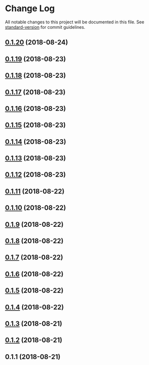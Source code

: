 # Change Log

All notable changes to this project will be documented in this file. See [standard-version](https://github.com/conventional-changelog/standard-version) for commit guidelines.

<a name="0.1.20"></a>
## [0.1.20](https://github.com/ktquez/vuepress-theme-ktquez/compare/v0.1.19...v0.1.20) (2018-08-24)



<a name="0.1.19"></a>
## [0.1.19](https://github.com/ktquez/vuepress-theme-ktquez/compare/v0.1.18...v0.1.19) (2018-08-23)



<a name="0.1.18"></a>
## [0.1.18](https://github.com/ktquez/vuepress-theme-ktquez/compare/v0.1.17...v0.1.18) (2018-08-23)



<a name="0.1.17"></a>
## [0.1.17](https://github.com/ktquez/vuepress-theme-ktquez/compare/v0.1.16...v0.1.17) (2018-08-23)



<a name="0.1.16"></a>
## [0.1.16](https://github.com/ktquez/vuepress-theme-ktquez/compare/v0.1.15...v0.1.16) (2018-08-23)



<a name="0.1.15"></a>
## [0.1.15](https://github.com/ktquez/vuepress-theme-ktquez/compare/v0.1.14...v0.1.15) (2018-08-23)



<a name="0.1.14"></a>
## [0.1.14](https://github.com/ktquez/vuepress-theme-ktquez/compare/v0.1.13...v0.1.14) (2018-08-23)



<a name="0.1.13"></a>
## [0.1.13](https://github.com/ktquez/vuepress-theme-ktquez/compare/v0.1.12...v0.1.13) (2018-08-23)



<a name="0.1.12"></a>
## [0.1.12](https://github.com/ktquez/vuepress-theme-ktquez/compare/v0.1.11...v0.1.12) (2018-08-23)



<a name="0.1.11"></a>
## [0.1.11](https://github.com/ktquez/vuepress-theme-ktquez/compare/v0.1.10...v0.1.11) (2018-08-22)



<a name="0.1.10"></a>
## [0.1.10](https://github.com/ktquez/vuepress-theme-ktquez/compare/v0.1.9...v0.1.10) (2018-08-22)



<a name="0.1.9"></a>
## [0.1.9](https://github.com/ktquez/vuepress-theme-ktquez/compare/v0.1.8...v0.1.9) (2018-08-22)



<a name="0.1.8"></a>
## [0.1.8](https://github.com/ktquez/vuepress-theme-ktquez/compare/v0.1.7...v0.1.8) (2018-08-22)



<a name="0.1.7"></a>
## [0.1.7](https://github.com/ktquez/vuepress-theme-ktquez/compare/v0.1.6...v0.1.7) (2018-08-22)



<a name="0.1.6"></a>
## [0.1.6](https://github.com/ktquez/vuepress-theme-ktquez/compare/v0.1.5...v0.1.6) (2018-08-22)



<a name="0.1.5"></a>
## [0.1.5](https://github.com/ktquez/vuepress-theme-ktquez/compare/v0.1.4...v0.1.5) (2018-08-22)



<a name="0.1.4"></a>
## [0.1.4](https://github.com/ktquez/vuepress-theme-ktquez/compare/v0.1.3...v0.1.4) (2018-08-22)



<a name="0.1.3"></a>
## [0.1.3](https://github.com/ktquez/vuepress-theme-ktquez/compare/v0.1.2...v0.1.3) (2018-08-21)



<a name="0.1.2"></a>
## [0.1.2](https://github.com/ktquez/vuepress-theme-ktquez/compare/v0.1.1...v0.1.2) (2018-08-21)



<a name="0.1.1"></a>
## 0.1.1 (2018-08-21)
